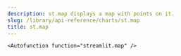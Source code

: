```yaml
---
description: st.map displays a map with points on it.
slug: /library/api-reference/charts/st.map
title: st.map
---
```


`<Autofunction function="streamlit.map" />`